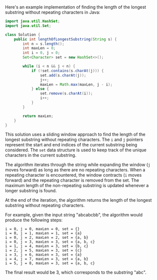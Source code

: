 Here's an example implementation of finding the length of the longest substring without repeating characters in Java:

```java
import java.util.HashSet;
import java.util.Set;

class Solution {
    public int lengthOfLongestSubstring(String s) {
        int n = s.length();
        int maxLen = 0;
        int i = 0, j = 0;
        Set<Character> set = new HashSet<>();

        while (i < n && j < n) {
            if (!set.contains(s.charAt(j))) {
                set.add(s.charAt(j));
                j++;
                maxLen = Math.max(maxLen, j - i);
            } else {
                set.remove(s.charAt(i));
                i++;
            }
        }

        return maxLen;
    }
}
```

This solution uses a sliding window approach to find the length of the longest substring without repeating characters. The `i` and `j` pointers represent the start and end indices of the current substring being considered. The `set` data structure is used to keep track of the unique characters in the current substring.

The algorithm iterates through the string while expanding the window (`j` moves forward) as long as there are no repeating characters. When a repeating character is encountered, the window contracts (`i` moves forward) and the repeating character is removed from the set. The maximum length of the non-repeating substring is updated whenever a longer substring is found.

At the end of the iteration, the algorithm returns the length of the longest substring without repeating characters.

For example, given the input string "abcabcbb", the algorithm would produce the following steps:

```
i = 0, j = 0, maxLen = 0, set = {}
i = 0, j = 1, maxLen = 1, set = {a}
i = 0, j = 2, maxLen = 2, set = {a, b}
i = 0, j = 3, maxLen = 3, set = {a, b, c}
i = 1, j = 4, maxLen = 3, set = {b, c}
i = 2, j = 5, maxLen = 3, set = {c}
i = 3, j = 6, maxLen = 3, set = {a}
i = 4, j = 7, maxLen = 3, set = {a, b}
i = 5, j = 8, maxLen = 3, set = {a, b, c}
```

The final result would be 3, which corresponds to the substring "abc".
